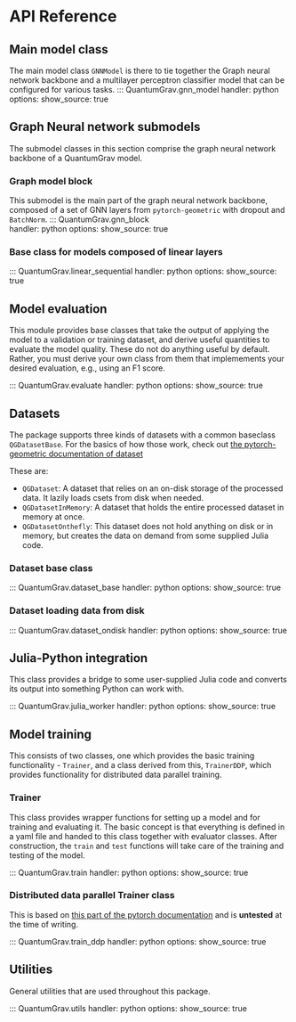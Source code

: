 # API Reference

## Main model class
The main model class `GNNModel` is there to tie together the Graph neural network backbone and a multilayer perceptron classifier model that can be configured for various tasks. 
::: QuantumGrav.gnn_model 
    handler: python
    options:
      show_source: true

## Graph Neural network submodels
The submodel classes in this section comprise the graph neural network backbone of a QuantumGrav model. 

### Graph model block 
This submodel is the main part of the graph neural network backbone, composed of a set of GNN layers from `pytorch-geometric` with dropout and `BatchNorm`. 
::: QuantumGrav.gnn_block  
    handler: python
    options:
      show_source: true

### Base class for models composed of linear layers
::: QuantumGrav.linear_sequential 
    handler: python
    options:
      show_source: true

## Model evaluation
This module provides base classes that take the output of applying the model to a validation or training dataset, and derive useful quantities to evaluate the model quality. These do not do anything useful by default. Rather, you must derive your own class from them that implemements your desired evaluation, e.g., using an F1 score. 

::: QuantumGrav.evaluate 
    handler: python
    options:
      show_source: true

## Datasets 
The package supports three kinds of datasets with a common baseclass `QGDatasetBase`. For the basics of how those work, check out [the pytorch-geometric documentation of dataset](https://pytorch-geometric.readthedocs.io/en/2.5.3/notes/create_dataset.html)

These are: 
- `QGDataset`: A dataset that relies on an on-disk storage of the processed data. It lazily loads csets from disk when needed. 
- `QGDatasetInMemory`: A dataset that holds the entire processed dataset in memory at once. 
- `QGDatasetOnthefly`: This dataset does not hold anything on disk or in memory, but creates the data on demand from some supplied Julia code. 

### Dataset base class
::: QuantumGrav.dataset_base 
    handler: python
    options:
      show_source: true

### Dataset loading data from disk
::: QuantumGrav.dataset_ondisk 
    handler: python
    options:
      show_source: true

## Julia-Python integration
This class provides a bridge to some user-supplied Julia code and converts its output into something Python can work with. 

::: QuantumGrav.julia_worker 
    handler: python
    options:
      show_source: true

## Model training
This consists of two classes, one which provides the basic training functionality - `Trainer`, and a class derived from this, `TrainerDDP`, which provides functionality for distributed data parallel training. 

### Trainer 
This class provides wrapper functions for setting up a model and for training and evaluating it. The basic concept is that everything is defined in a yaml file and handed to this class together with evaluator classes. After construction, the `train` and `test` functions will take care of the training and testing of the model. 

::: QuantumGrav.train 
    handler: python
    options:
      show_source: true

### Distributed data parallel Trainer class
This is based on [this part of the pytorch documentation](https://docs.pytorch.org/tutorials/beginner/ddp_series_theory.html) and is **untested** at the time of writing. 

::: QuantumGrav.train_ddp 
    handler: python
    options:
      show_source: true

## Utilities
General utilities that are used throughout this package. 

::: QuantumGrav.utils 
    handler: python
    options:
      show_source: true